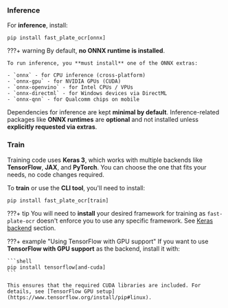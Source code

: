 ### Inference

For **inference**, install:

```shell
pip install fast_plate_ocr[onnx]
```

???+ warning
    By default, **no ONNX runtime is installed**.

    To run inference, you **must install** one of the ONNX extras:

    - `onnx` - for CPU inference (cross-platform)
    - `onnx-gpu` - for NVIDIA GPUs (CUDA)
    - `onnx-openvino` - for Intel CPUs / VPUs
    - `onnx-directml` - for Windows devices via DirectML
    - `onnx-qnn` - for Qualcomm chips on mobile

Dependencies for inference are kept **minimal by default**. Inference-related packages like **ONNX runtimes** are
**optional** and not installed unless **explicitly requested via extras**.

### Train

Training code uses **Keras 3**, which works with multiple backends like **TensorFlow**, **JAX**, and **PyTorch**. You
can choose the one that fits your needs, no code changes required.

To **train** or use the **CLI tool**, you'll need to install:

```shell
pip install fast_plate_ocr[train]
```

???+ tip
    You will need to **install** your desired framework for training as `fast-plate-ocr` doesn't
    enforce you to use any specific framework. See [Keras backend](training/backend.md) section.


???+ example "Using TensorFlow with GPU support"
    If you want to use **TensorFlow with GPU support** as the backend, install it with:

    ```shell
    pip install tensorflow[and-cuda]
    ```

    This ensures that the required CUDA libraries are included. For details, see [TensorFlow GPU setup](https://www.tensorflow.org/install/pip#linux).
